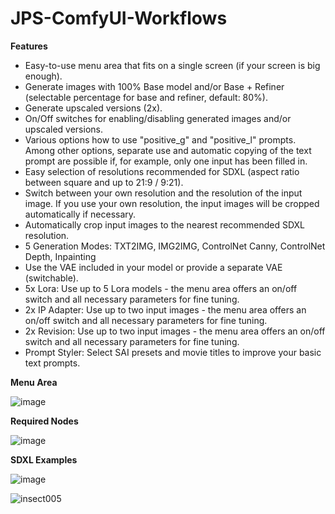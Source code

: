 # JPS-ComfyUI-Workflows

__Features__

* Easy-to-use menu area that fits on a single screen (if your screen is big enough).
* Generate images with 100% Base model and/or Base + Refiner (selectable percentage for base and refiner, default: 80%).
* Generate upscaled versions (2x).
* On/Off switches for enabling/disabling generated images and/or upscaled versions.
* Various options how to use "positive_g" and "positive_l" prompts. Among other options, separate use and automatic copying of the text prompt are possible if, for example, only one input has been filled in.
* Easy selection of resolutions recommended for SDXL (aspect ratio between square and up to 21:9 / 9:21).
* Switch between your own resolution and the resolution of the input image. If you use your own resolution, the input images will be cropped automatically if necessary.
* Automatically crop input images to the nearest recommended SDXL resolution.
* 5 Generation Modes: TXT2IMG, IMG2IMG, ControlNet Canny, ControlNet Depth, Inpainting
* Use the VAE included in your model or provide a separate VAE (switchable).
* 5x Lora: Use up to 5 Lora models - the menu area offers an on/off switch and all necessary parameters for fine tuning.
* 2x IP Adapter: Use up to two input images - the menu area offers an on/off switch and all necessary parameters for fine tuning.
* 2x Revision: Use up to two input images - the menu area offers an on/off switch and all necessary parameters for fine tuning.
* Prompt Styler: Select SAI presets and movie titles to improve your basic text prompts.

__Menu Area__

![image](https://github.com/JPS-GER/JPS-ComfyUI-Workflows/assets/142158778/51815809-9a23-43b6-a99d-272c0b964cb8)

__Required Nodes__

![image](https://github.com/JPS-GER/JPS-ComfyUI-Workflows/assets/142158778/6d3eedf7-9e07-4b33-89ae-e819204f2122)

__SDXL Examples__

![image](https://github.com/JPS-GER/JPS-ComfyUI-Workflows/assets/142158778/561e930c-152a-41af-9610-8d7f187169fa)

![insect005](https://github.com/JPS-GER/JPS-ComfyUI-Workflows/assets/142158778/8c7396f7-93cc-46a5-9c19-e9e010fb000a)





